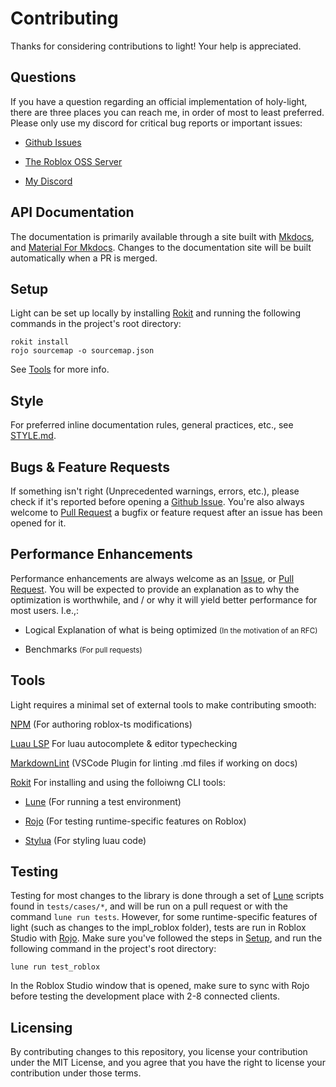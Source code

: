# Contributing

Thanks for considering contributions to light! Your help is appreciated.

## Questions

If you have a question regarding an official implementation of holy-light, there are three places you can reach me, in
order of most to least preferred. Please only use my discord for critical bug reports or important issues:

- [Github Issues](https://light.ardi.gg/github_issues)

- [The Roblox OSS Server](https://discord.com/invite/5KjV64PA3d)

- [My Discord](https://discord.com/users/331399684415553538/)

## API Documentation

The documentation is primarily available through a site built with [Mkdocs](https://www.mkdocs.org/), and
[Material For Mkdocs](https://squidfunk.github.io/mkdocs-material/). Changes to the documentation site will be built
automatically when a PR is merged.

## Setup

Light can be set up locally by installing [Rokit](https://github.com/rojo-rbx/rokit) and running the following commands
in the project's root directory:

```none
rokit install
rojo sourcemap -o sourcemap.json
```

See [Tools](#tools) for more info.

## Style

For preferred inline documentation rules, general practices, etc., see [STYLE.md](./STYLE.md).

## Bugs & Feature Requests

If something isn't right (Unprecedented warnings, errors, etc.), please check if it's reported before opening a
[Github Issue](https://light.ardi.gg/github_issues). You're also always welcome to
[Pull Request](https://light.ardi.gg/github_pull_request) a bugfix or feature request after an issue has been opened for
it.

## Performance Enhancements

Performance enhancements are always welcome as an [Issue](https://light.ardi.gg/github_issues), or
[Pull Request](https://light.ardi.gg/github_pull_request). You will be expected to provide an explanation as to why the
optimization is worthwhile, and / or why it will yield better performance for most users. I.e.,:

- Logical Explanation of what is being optimized <small>(In the motivation of an RFC)</small>

- Benchmarks <small>(For pull requests)</small>

## Tools

Light requires a minimal set of external tools to make contributing smooth:

[NPM](https://www.npmjs.com/) (For authoring roblox-ts modifications)

[Luau LSP](https://github.com/JohnnyMorganz/luau-lsp) For luau autocomplete & editor typechecking

[MarkdownLint](https://marketplace.visualstudio.com/items?itemName=DavidAnson.vscode-markdownlint) (VSCode Plugin for linting .md files if working on docs)

[Rokit](https://github.com/rojo-rbx/rokit) For installing and using the folloiwng CLI tools:

- [Lune](https://github.com/lune-org/lune) (For running a test environment)

- [Rojo](https://rojo.space/) (For testing runtime-specific features on Roblox)

- [Stylua](https://github.com/JohnnyMorganz/StyLua) (For styling luau code)

## Testing

Testing for most changes to the library is done through a set of
[Lune](https://github.com/lune-org/lune) scripts found in `tests/cases/*`, and will be run on a pull request or with the
command `lune run tests`. However, for some runtime-specific features of light
(such as changes to the impl_roblox folder), tests are run in Roblox Studio with [Rojo](https://rojo.space/). Make sure
you've followed the steps in [Setup](#setup), and run the following command in the project's root directory:

```none
lune run test_roblox
```

In the Roblox Studio window that is opened, make sure to sync with Rojo before testing the development place with 2-8
connected clients.

## Licensing

By contributing changes to this repository, you license your contribution under the MIT License, and you agree that you
have the right to license your contribution under those terms.
